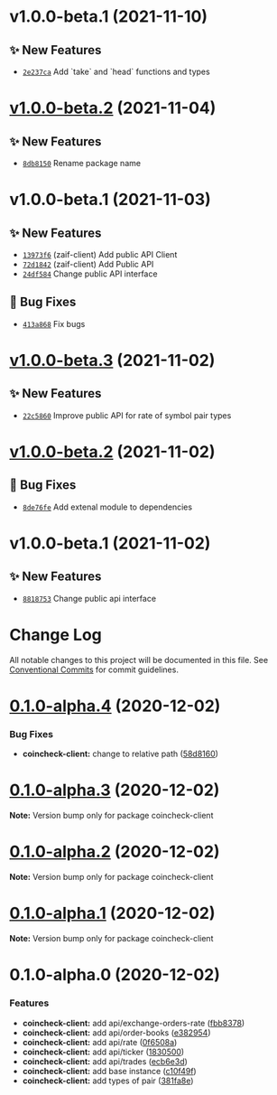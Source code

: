 # v1.0.0-beta.1 (2021-11-10)

## ✨ New Features

- [`2e237ca`](https://github.com/TomokiMiyauci/farray/commit/2e237ca) Add &#x60;take&#x60; and &#x60;head&#x60; functions and types

# [v1.0.0-beta.2](https://github.com/coinset/zaif/compare/v1.0.0-beta.1...v1.0.0-beta.2) (2021-11-04)

## ✨ New Features

- [`8db8150`](https://github.com/coinset/zaif/commit/8db8150) Rename package name

# v1.0.0-beta.1 (2021-11-03)

## ✨ New Features

- [`13973f6`](https://github.com/TomokiMiyauci/zaif-client/commit/13973f6) (zaif-client) Add public API Client
- [`72d1842`](https://github.com/TomokiMiyauci/zaif-client/commit/72d1842) (zaif-client) Add Public API
- [`24df584`](https://github.com/TomokiMiyauci/zaif-client/commit/24df584) Change public API interface

## 🐛 Bug Fixes

- [`413a868`](https://github.com/TomokiMiyauci/zaif-client/commit/413a868) Fix bugs

# [v1.0.0-beta.3](https://github.com/TomokiMiyauci/coincheck-client/compare/v1.0.0-beta.2...v1.0.0-beta.3) (2021-11-02)

## ✨ New Features

- [`22c5860`](https://github.com/TomokiMiyauci/coincheck-client/commit/22c5860) Improve public API for rate of symbol pair types

# [v1.0.0-beta.2](https://github.com/TomokiMiyauci/coincheck-client/compare/v1.0.0-beta.1...v1.0.0-beta.2) (2021-11-02)

## 🐛 Bug Fixes

- [`8de76fe`](https://github.com/TomokiMiyauci/coincheck-client/commit/8de76fe) Add extenal module to dependencies

# v1.0.0-beta.1 (2021-11-02)

## ✨ New Features

- [`8818753`](https://github.com/TomokiMiyauci/coincheck-client/commit/8818753) Change public api interface

# Change Log

All notable changes to this project will be documented in this file.
See [Conventional Commits](https://conventionalcommits.org) for commit guidelines.

# [0.1.0-alpha.4](https://github.com/TomokiMiyauci/coincheck-client/compare/v0.1.0-alpha.3...v0.1.0-alpha.4) (2020-12-02)

### Bug Fixes

- **coincheck-client:** change to relative path ([58d8160](https://github.com/TomokiMiyauci/coincheck-client/commit/58d81600747b664a83fd524c5aa2a46d04f4e874))

# [0.1.0-alpha.3](https://github.com/TomokiMiyauci/coincheck-client/compare/v0.1.0-alpha.2...v0.1.0-alpha.3) (2020-12-02)

**Note:** Version bump only for package coincheck-client

# [0.1.0-alpha.2](https://github.com/TomokiMiyauci/coincheck-client/compare/v0.1.0-alpha.1...v0.1.0-alpha.2) (2020-12-02)

**Note:** Version bump only for package coincheck-client

# [0.1.0-alpha.1](https://github.com/TomokiMiyauci/coincheck-client/compare/v0.1.0-alpha.0...v0.1.0-alpha.1) (2020-12-02)

**Note:** Version bump only for package coincheck-client

# 0.1.0-alpha.0 (2020-12-02)

### Features

- **coincheck-client:** add api/exchange-orders-rate ([fbb8378](https://github.com/TomokiMiyauci/coincheck-client/commit/fbb8378c1d341f95beafef820edde90709058471))
- **coincheck-client:** add api/order-books ([e382954](https://github.com/TomokiMiyauci/coincheck-client/commit/e382954eddbb66a97fc6601ec14f28e7f2f285f1))
- **coincheck-client:** add api/rate ([0f6508a](https://github.com/TomokiMiyauci/coincheck-client/commit/0f6508ac683ff82c6208bedd0d7b2a117078609a))
- **coincheck-client:** add api/ticker ([1830500](https://github.com/TomokiMiyauci/coincheck-client/commit/183050053efd6336e259866680b230b3d308e100))
- **coincheck-client:** add api/trades ([ecb6e3d](https://github.com/TomokiMiyauci/coincheck-client/commit/ecb6e3d0e695cd35e46f26c64e77284d4e822aa4))
- **coincheck-client:** add base instance ([c10f49f](https://github.com/TomokiMiyauci/coincheck-client/commit/c10f49ffc73d94771863f0910adfb3e6d462e408))
- **coincheck-client:** add types of pair ([381fa8e](https://github.com/TomokiMiyauci/coincheck-client/commit/381fa8e6ce00f29f3bd1ef5280cc037d8d8f958a))
